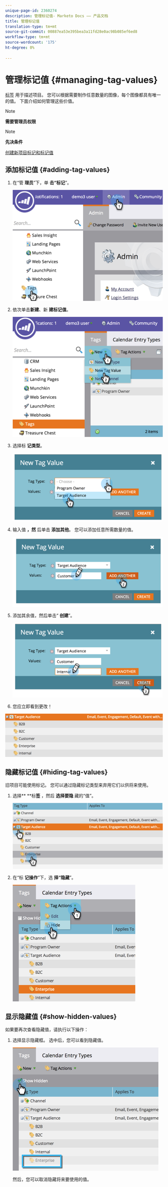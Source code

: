 ```yaml
---
unique-page-id: 2360274
description: 管理标记值- Marketo Docs —— 产品文档
title: 管理标记值
translation-type: tm+mt
source-git-commit: 00887ea53e395bea3a11fd28e0ac98b085ef6ed8
workflow-type: tm+mt
source-wordcount: '175'
ht-degree: 0%

---
```



# 管理标记值 {#managing-tag-values}

[标签](../../../product-docs/core-marketo-concepts/programs/working-with-programs/understanding-tags.md) 用于描述项目。 您可以根据需要制作任意数量的图像，每个图像都具有唯一的值。 下面介绍如何管理这些价值。

>[!NOTE]
>
>**需要管理员权限**

>[!NOTE]
>
>**先决条件**
>
>[创建新项目标记和标记值](create-a-new-program-tag-and-tag-values.md)

## 添加标记值 {#adding-tag-values}

1. 在“管 **理员**”下，单 **击“标记**”。

   ![](assets/image2014-9-24-12-3a24-3a55.png)

1. 依次单击**新建**、新 **建标记值**。

   ![](assets/image2014-9-24-12-3a25-3a23.png)

1. 选择标 **记类型**。

   ![](assets/image2014-9-24-12-3a26-3a2.png)

1. 输入值 **，然** 后单击 **添加其他**。 您可以添加任意所需数量的值。

   ![](assets/image2014-9-24-12-3a26-3a27.png)

1. 添加其余值，然后单击“ **创建**”。

   ![](assets/image2014-9-24-12-3a26-3a55.png)

1. 您应立即看到更改！

![](assets/image2014-9-24-12-3a27-3a34.png)

## 隐藏标记值 {#hiding-tag-values}

旧项目可能使用标记。 您可以通过隐藏标记类型来弃用它们以供将来使用。

1. 选择** **标&#x200B;**签** ，然后 **选择要隐** 藏的“值”。

   ![](assets/image2014-9-24-12-3a28-3a25.png)

1. 在“标 **记操作**”下，选 **择“隐藏**”。

   ![](assets/image2014-9-24-12-3a29-3a4.png)

## 显示隐藏值 {#show-hidden-values}

如果要再次查看隐藏值，请执行以下操作：

1. 选择显示隐藏框。 选中后，您可以看到隐藏值。

   ![](assets/image2014-9-24-12-3a29-3a58.png)

   然后，您可以取消隐藏将来要使用的值。

